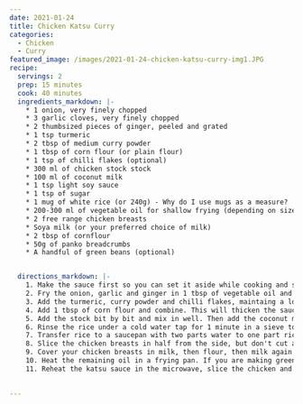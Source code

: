 ```yaml
---
date: 2021-01-24
title: Chicken Katsu Curry
categories:
  - Chicken
  - Curry
featured_image: /images/2021-01-24-chicken-katsu-curry-img1.JPG
recipe:
  servings: 2 
  prep: 15 minutes
  cook: 40 minutes
  ingredients_markdown: |-
    * 1 onion, very finely chopped
    * 3 garlic cloves, very finely chopped
    * 2 thumbsized pieces of ginger, peeled and grated
    * 1 tsp turmeric
    * 2 tbsp of medium curry powder
    * 1 tbsp of corn flour (or plain flour)
    * 1 tsp of chilli flakes (optional)
    * 300 ml of chicken stock stock 
    * 100 ml of coconut milk
    * 1 tsp light soy sauce
    * 1 tsp of sugar
    * 1 mug of white rice (or 240g) - Why do I use mugs as a measure?
    * 200-300 ml of vegetable oil for shallow frying (depending on size of frying pan)
    * 2 free range chicken breasts
    * Soya milk (or your preferred choice of milk)
    * 2 tbsp of cornflour
    * 50g of panko breadcrumbs
    * A handful of green beans (optional)


  directions_markdown: |-
    1. Make the sauce first so you can set it aside while cooking and simply reheat in the microwave when everything is ready. Blitz the onion, garlic and ginger in a food processor. I find this the most time saving method, but if you don't have a food processor finely chop the onion and garlic and grate the ginger and combine. 
    2. Fry the onion, garlic and ginger in 1 tbsp of vegetable oil and cook until soft on a low to medium heat to avoid burning.
    3. Add the turmeric, curry powder and chilli flakes, maintaing a low to medium heat and stir until combined.
    4. Add 1 tbsp of corn flour and combine. This will thicken the sauce.
    5. Add the stock bit by bit and mix in well. Then add the coconut milk, soy sauce and sugar. Leave to simmer on a low heat for 5-10 minutes. Set aside once done.
    6. Rinse the rice under a cold water tap for 1 minute in a sieve to wash away excess starch. This will help prevent the rice getting too sticky. 
    7. Transfer rice to a saucepan with two parts water to one part rice (this is why I use mugs to measure rice and pasta. 1 mug of rice means 2 mugs of water). Add a pinch of salt and cook on a medium heat until the water begins to bubble. Next, cover the saucepan with a lid and turn the heat down to its lowest setting and simmer for about 15 minutes.
    8. Slice the chicken breasts in half from the side, but don't cut all the way through. You want to open them into butterflies for faster cooking. Place the milk, flour, and breadcrumbs into separate bowls. 
    9. Cover your chicken breasts in milk, then flour, then milk again and then the panko breadcrumbs. This should help the breadcrumbs stick well.
    10. Heat the remaining oil in a frying pan. If you are making green beans on the side, begin boiling them in a saucepan slowly at this point. Fry the chicken on either side for about 5 minutes each.
    11. Reheat the katsu sauce in the microwave, slice the chicken and serve. To achieve the rice tower, spoon each portion of rice into a cappucino mug and press down lightly, then turn it over onto the plate. 
  

---
```

